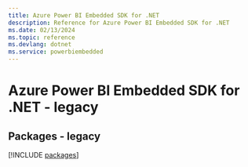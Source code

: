 ```yaml
---
title: Azure Power BI Embedded SDK for .NET
description: Reference for Azure Power BI Embedded SDK for .NET
ms.date: 02/13/2024
ms.topic: reference
ms.devlang: dotnet
ms.service: powerbiembedded
---
```

# Azure Power BI Embedded SDK for .NET - legacy
## Packages - legacy
[!INCLUDE [packages](power-bi-embedded-index.md)]